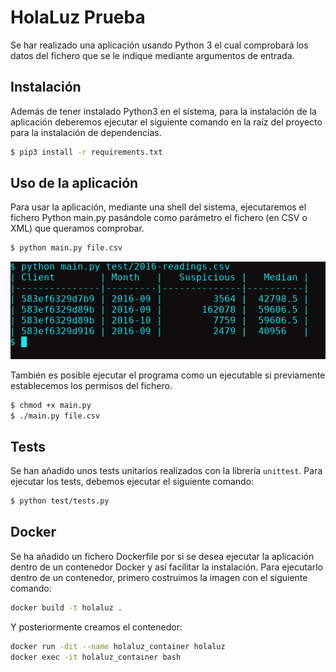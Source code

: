 # HolaLuz Prueba
Se har realizado una aplicación usando Python 3 el cual comprobará los datos del fichero que se le indique mediante argumentos de entrada.

## Instalación
Además de tener instalado Python3 en el sistema, para la instalación de la aplicación deberemos ejecutar el siguiente comando en la raíz del proyecto para la instalación de dependencias.

```sh
$ pip3 install -r requirements.txt
```

## Uso de la aplicación
Para usar la aplicación, mediante una shell del sistema, ejecutaremos el fichero Python main.py pasándole como parámetro el fichero (en CSV o XML) que queramos comprobar.
```sh
$ python main.py file.csv
```
![image](images_README/im1.png)


También es posible ejecutar el programa como un ejecutable si previamente establecemos los permisos del fichero.
```sh
$ chmod +x main.py
$ ./main.py file.csv
```

## Tests
Se han añadido unos tests unitarios realizados con la librería `unittest`.
Para ejecutar los tests, debemos ejecutar el siguiente comando:
```sh
$ python test/tests.py
```

## Docker
Se ha añadido un fichero Dockerfile por si se desea ejecutar la aplicación dentro de un contenedor Docker y así facilitar la instalación.
Para ejecutarlo dentro de un contenedor, primero costruimos la imagen con el siguiente comando:

```sh
docker build -t holaluz .
```
Y posteriormente creamos el contenedor:
```sh
docker run -dit --name holaluz_container holaluz
docker exec -it holaluz_container bash
```
